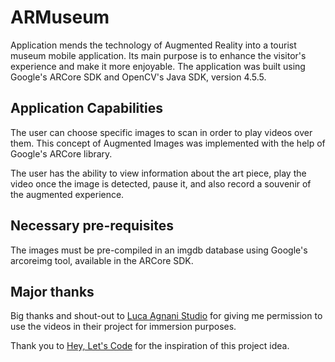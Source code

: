 # ARMuseum

Application mends the technology of Augmented Reality into a tourist museum mobile application. Its main purpose is to enhance the visitor's experience and make it more enjoyable.
The application was built using Google's ARCore SDK and OpenCV's Java SDK, version 4.5.5.
## Application Capabilities

The user can choose specific images to scan in order to play videos over them. This concept of Augmented Images was implemented with the help of Google's ARCore library.

The user has the ability to view information about the art piece, play the video once the image is detected, pause it, and also record a souvenir of the augmented experience.

## Necessary pre-requisites

The images must be pre-compiled in an imgdb database using Google's arcoreimg tool, available in the ARCore SDK.

## Major thanks

Big thanks and shout-out to [Luca Agnani Studio](http://www.lucaagnani.com/van-gogh-shadow.php) for giving me permission to use the videos in their project for immersion purposes.

Thank you to [Hey, Let's Code](https://github.com/heyletscode/Play-Video-On-Augmented-Image) for the inspiration of this project idea.
